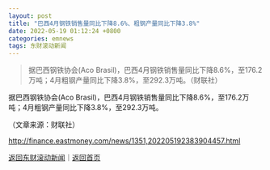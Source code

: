 ```yaml
---
layout: post
title: "巴西4月钢铁销售量同比下降8.6%、粗钢产量同比下降3.8%"
date: 2022-05-19 01:12:24 +0800
categories: emnews
tags: 东财滚动新闻
---
```

> 据巴西钢铁协会(Aco Brasil)，巴西4月钢铁销售量同比下降8.6%，至176.2万吨；4月粗钢产量同比下降3.8%，至292.3万吨。（财联社）

<p>据巴西钢铁协会(Aco Brasil)，巴西4月钢铁销售量同比下降8.6%，至176.2万吨；4月粗钢产量同比下降3.8%，至292.3万吨。</p><p class="em_media">（文章来源：财联社）</p>

<http://finance.eastmoney.com/news/1351,202205192383904457.html>

[返回东财滚动新闻](//finews.withounder.com/emnews/)｜[返回首页](//finews.withounder.com/)